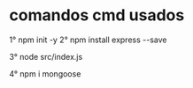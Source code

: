 # comandos cmd usados

 1° npm init -y
 2° npm install express --save

 3° node src/index.js

 4° npm i mongoose
